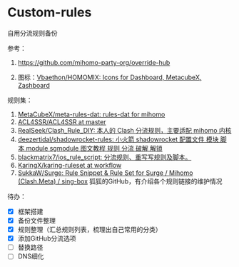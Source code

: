 # Custom-rules
自用分流规则备份



参考：

1. https://github.com/mihomo-party-org/override-hub

2. 图标：[Vbaethon/HOMOMIX: Icons for Dashboard, MetacubeX, Zashboard](https://github.com/Vbaethon/HOMOMIX)

规则集：

1. [MetaCubeX/meta-rules-dat: rules-dat for mihomo](https://github.com/MetaCubeX/meta-rules-dat)
2. [ACL4SSR/ACL4SSR at master](https://github.com/ACL4SSR/ACL4SSR/tree/master)
3. [RealSeek/Clash_Rule_DIY: 本人的 Clash 分流规则，主要适配 mihomo 内核](https://github.com/RealSeek/Clash_Rule_DIY)
4. [deezertidal/shadowrocket-rules: 小火箭 shadowrocket 配置文件 模块 脚本 module sgmodule 图文教程 规则 分流 破解 解锁](https://github.com/deezertidal/shadowrocket-rules/tree/main)
5. [blackmatrix7/ios_rule_script: 分流规则、重写写规则及脚本。](https://github.com/blackmatrix7/ios_rule_script)
6. [KaringX/karing-ruleset at workflow](https://github.com/KaringX/karing-ruleset/tree/workflow?tab=readme-ov-file#adguardsdnsfilter)
7. [SukkaW/Surge: Rule Snippet & Rule Set for Surge / Mihomo (Clash.Meta) / sing-box](https://github.com/SukkaW/Surge) 狐狐的GitHub，有介绍各个规则链接的维护情况

待办：

- [x] 框架搭建
- [x] 备份文件整理
- [x] 规则整理（汇总规则列表，梳理出自己常用的分类）
- [x] 添加GitHub分流选项
- [ ] 替换路径
- [ ] DNS细化
